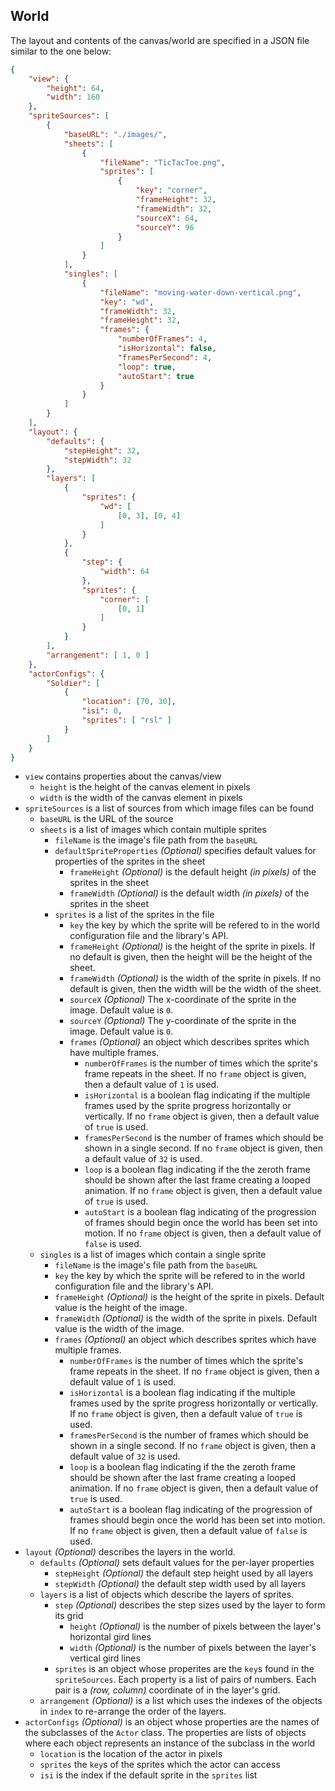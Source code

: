## World

The layout and contents of the canvas/world are specified in a JSON file similar to the one below:
```json
{
    "view": {
        "height": 64,
        "width": 160
    },
    "spriteSources": [
        {
            "baseURL": "./images/",
            "sheets": [
                {
                    "fileName": "TicTacToe.png",
                    "sprites": [
                        {
                            "key": "corner",
                            "frameHeight": 32,
                            "frameWidth": 32,
                            "sourceX": 64,
                            "sourceY": 96
                        }
                    ]
                }
            ],
            "singles": [
                {
                    "fileName": "moving-water-down-vertical.png",
                    "key": "wd",
                    "frameWidth": 32,
                    "frameHeight": 32,
                    "frames": {
                        "numberOfFrames": 4,
                        "isHorizontal": false,
                        "framesPerSecond": 4,
                        "loop": true,
                        "autoStart": true
                    }
                }
            ]
        }
    ],
    "layout": {
        "defaults": {
            "stepHeight": 32,
            "stepWidth": 32
        },
        "layers": [
            {
                "sprites": {
                    "wd": [
                        [0, 3], [0, 4]
                    ]
                }
            },
            {
                "step": {
                    "width": 64
                },
                "sprites": {
                    "corner": [
                        [0, 1]
                    ]
                }
            }
        ],
        "arrangement": [ 1, 0 ]
    },
    "actorConfigs": {
        "Soldier": [
            {
                "location": [70, 30],
                "isi": 0,
                "sprites": [ "rsl" ]
            }
        ]
    }
}
```
- `view` contains properties about the canvas/view
    - `height` is the height of the canvas element in pixels
    - `width` is the width of the canvas element in pixels
- `spriteSources` is a list of sources from which image files can be found
  - `baseURL` is the URL of the source
  - `sheets` is a list of images which contain multiple sprites
    - `fileName` is the image's file path from the `baseURL`
    - `defaultSpriteProperties` _(Optional)_ specifies default values for properties of the sprites in the sheet
        -  `frameHeight` _(Optional)_ is the default height _(in pixels)_ of the sprites in the sheet
        - `frameWidth` _(Optional)_ is the default width _(in pixels)_ of the sprites in the sheet
    - `sprites` is a list of the sprites in the file
      - `key` the key by which the sprite will be refered to in the world configuration file and the library's API.
      - `frameHeight` _(Optional)_ is the height of the sprite in pixels. If no default is given, then the height will be the height of the sheet.
      - `frameWidth` _(Optional)_ is the width of the sprite in pixels. If no default is given, then the width will be the width of the sheet.
      - `sourceX` _(Optional)_ The x-coordinate of the sprite in the image. Default value is `0`.
      - `sourceY` _(Optional)_ The y-coordinate of the sprite in the image. Default value is `0`.
      - `frames` _(Optional)_ an object which describes sprites which have multiple frames.
        - `numberOfFrames`  is the number of times which the sprite's frame repeats in the sheet. If no `frame` object is given, then a default value of `1` is used.
        - `isHorizontal` is a boolean flag indicating if the multiple frames used by the sprite progress horizontally or vertically. If no `frame` object is given, then a default value of `true` is used.
        - `framesPerSecond` is the number of frames which should be shown in a single second. If no `frame` object is given, then a default value of `32` is used.
        - `loop` is a boolean flag indicating if the the zeroth frame should be shown after the last frame creating a looped animation. If no `frame` object is given, then a default value of `true` is used.
        - `autoStart` is a boolean flag indicating of the progression of frames should begin once the world has been set into motion. If no `frame` object is given, then a default value of `false` is used.
  - `singles` is a list of images which contain a single sprite
    - `fileName` is the image's file path from the `baseURL`
    - `key` the key by which the sprite will be refered to in the world configuration file and the library's API.
    - `frameHeight` _(Optional)_ is the height of the sprite in pixels. Default value is the height of the image.
    - `frameWidth` _(Optional)_ is the width of the sprite in pixels. Default value is the width of the image.
    - `frames` _(Optional)_ an object which describes sprites which have multiple frames.
      - `numberOfFrames`  is the number of times which the sprite's frame repeats in the sheet. If no `frame` object is given, then a default value of `1` is used.
      - `isHorizontal` is a boolean flag indicating if the multiple frames used by the sprite progress horizontally or vertically. If no `frame` object is given, then a default value of `true` is used.
      - `framesPerSecond` is the number of frames which should be shown in a single second. If no `frame` object is given, then a default value of `32` is used.
      - `loop` is a boolean flag indicating if the the zeroth frame should be shown after the last frame creating a looped animation. If no `frame` object is given, then a default value of `true` is used.
      - `autoStart` is a boolean flag indicating of the progression of frames should begin once the world has been set into motion. If no `frame` object is given, then a default value of `false` is used.
- `layout` _(Optional)_ describes the layers in the world.
    - `defaults`  _(Optional)_ sets default values for the per-layer properties
        - `stepHeight` _(Optional)_ the default step height used by all layers
        - `stepWidth` _(Optional)_ the default step width used by all layers
    - `layers` is a list of objects which describe the layers of sprites.
        - `step` _(Optional)_ describes the step sizes used by the layer to form its grid
            - `height` _(Optional)_ is the number of pixels between the layer's horizontal gird lines
            - `width` _(Optional)_ is the number of pixels between the layer's vertical gird lines
        - `sprites` is an object whose properites are the `key`s found in the `spriteSources`. Each property is a list of pairs of numbers. Each pair is a _(row, column)_ coordinate of in the layer's grid.
    - `arrangement` _(Optional)_ is a list which uses the indexes of the objects in `index` to re-arrange the order of the layers.
- `actorConfigs` _(Optional)_ is an object whose properties are the names of the subclasses of the `Actor` class. The properties are lists of objects where each object represents an instance of the subclass in the world
  - `location` is the location of the actor in pixels
  - `sprites` the `key`s of the sprites which the actor can access
  - `isi` is the index if the default sprite in the `sprites` list